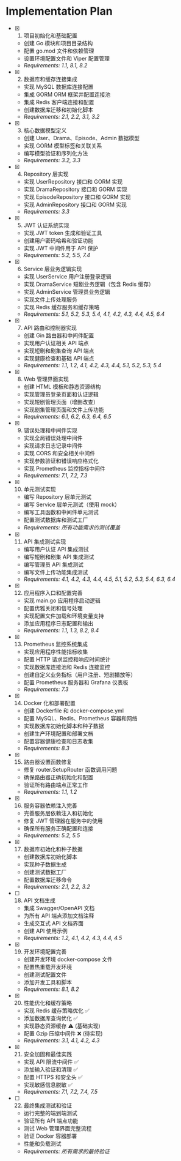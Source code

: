 # Implementation Plan

- [x] 1. 项目初始化和基础配置
  - 创建 Go 模块和项目目录结构
  - 配置 go.mod 文件和依赖管理
  - 设置环境配置文件和 Viper 配置管理
  - _Requirements: 1.1, 8.1, 8.2_

- [x] 2. 数据库和缓存连接集成
  - 实现 MySQL 数据库连接配置
  - 集成 GORM ORM 框架并配置连接池
  - 集成 Redis 客户端连接和配置
  - 创建数据库迁移和初始化脚本
  - _Requirements: 2.1, 2.2, 3.1, 3.2_

- [x] 3. 核心数据模型定义
  - 创建 User、Drama、Episode、Admin 数据模型
  - 实现 GORM 模型标签和关联关系
  - 编写模型验证和序列化方法
  - _Requirements: 3.2, 3.3_

- [x] 4. Repository 层实现
  - 实现 UserRepository 接口和 GORM 实现
  - 实现 DramaRepository 接口和 GORM 实现
  - 实现 EpisodeRepository 接口和 GORM 实现
  - 实现 AdminRepository 接口和 GORM 实现
  - _Requirements: 3.3_

- [x] 5. JWT 认证系统实现
  - 实现 JWT token 生成和验证工具
  - 创建用户密码哈希和验证功能
  - 实现 JWT 中间件用于 API 保护
  - _Requirements: 5.2, 5.5, 7.4_

- [x] 6. Service 层业务逻辑实现
  - 实现 UserService 用户注册登录逻辑
  - 实现 DramaService 短剧业务逻辑（包含 Redis 缓存）
  - 实现 AdminService 管理员业务逻辑
  - 实现文件上传处理服务
  - 实现 Redis 缓存服务和缓存策略
  - _Requirements: 5.1, 5.2, 5.3, 5.4, 4.1, 4.2, 4.3, 4.4, 4.5, 6.4_

- [x] 7. API 路由和控制器实现
  - 创建 Gin 路由器和中间件配置
  - 实现用户认证相关 API 端点
  - 实现短剧和剧集查询 API 端点
  - 实现健康检查和基础 API 端点
  - _Requirements: 1.1, 1.2, 4.1, 4.2, 4.3, 4.4, 5.1, 5.2, 5.3, 5.4_

- [x] 8. Web 管理界面实现
  - 创建 HTML 模板和静态资源结构
  - 实现管理员登录页面和认证逻辑
  - 实现短剧管理页面（增删改查）
  - 实现剧集管理页面和文件上传功能
  - _Requirements: 6.1, 6.2, 6.3, 6.4, 6.5_

- [x] 9. 错误处理和中间件实现
  - 实现全局错误处理中间件
  - 实现请求日志记录中间件
  - 实现 CORS 和安全相关中间件
  - 实现参数验证和错误响应格式化
  - 实现 Prometheus 监控指标中间件
  - _Requirements: 7.1, 7.2, 7.3_

- [x] 10. 单元测试实现
  - 编写 Repository 层单元测试
  - 编写 Service 层单元测试（使用 mock）
  - 编写工具函数和中间件单元测试
  - 配置测试数据库和测试工厂
  - _Requirements: 所有功能需求的测试覆盖_

- [x] 11. API 集成测试实现
  - 编写用户认证 API 集成测试
  - 编写短剧和剧集 API 集成测试
  - 编写管理员 API 集成测试
  - 编写文件上传功能集成测试
  - _Requirements: 4.1, 4.2, 4.3, 4.4, 4.5, 5.1, 5.2, 5.3, 5.4, 6.3, 6.4_

- [x] 12. 应用程序入口和配置完善
  - 实现 main.go 应用程序启动逻辑
  - 配置优雅关闭和信号处理
  - 实现配置文件加载和环境变量支持
  - 添加应用程序日志配置和输出
  - _Requirements: 1.1, 1.3, 8.2, 8.4_

- [x] 13. Prometheus 监控系统集成
  - 实现应用程序性能指标收集
  - 配置 HTTP 请求监控和响应时间统计
  - 实现数据库连接池和 Redis 连接监控
  - 创建自定义业务指标（用户注册、短剧播放等）
  - 配置 Prometheus 服务器和 Grafana 仪表板
  - _Requirements: 7.3_

- [x] 14. Docker 化和部署配置
  - 创建 Dockerfile 和 docker-compose.yml
  - 配置 MySQL、Redis、Prometheus 容器和网络
  - 实现数据库初始化脚本和种子数据
  - 创建生产环境配置和部署文档
  - 配置容器健康检查和日志收集
  - _Requirements: 8.3_

- [x] 15. 路由器设置函数修复
  - 修复 router.SetupRouter 函数调用问题
  - 确保路由器正确初始化和配置
  - 验证所有路由端点正常工作
  - _Requirements: 1.1, 1.2_

- [x] 16. 服务容器依赖注入完善
  - 完善服务层依赖注入和初始化
  - 修复 JWT 管理器在服务中的使用
  - 确保所有服务正确配置和连接
  - _Requirements: 5.2, 5.5_

- [x] 17. 数据库初始化和种子数据
  - 创建数据库初始化脚本
  - 实现种子数据生成
  - 创建测试数据工厂
  - 配置数据库迁移命令
  - _Requirements: 2.1, 2.2, 3.2_

- [ ] 18. API 文档生成
  - 集成 Swagger/OpenAPI 文档
  - 为所有 API 端点添加文档注释
  - 生成交互式 API 文档界面
  - 创建 API 使用示例
  - _Requirements: 1.2, 4.1, 4.2, 4.3, 4.4, 4.5_

- [x] 19. 开发环境配置完善
  - 创建开发环境 docker-compose 文件
  - 配置热重载开发环境
  - 创建测试配置文件
  - 添加开发工具和脚本
  - _Requirements: 8.1, 8.2_

- [x] 20. 性能优化和缓存策略
  - 实现 Redis 缓存策略优化 ✅
  - 添加数据库查询优化 ✅
  - 实现静态资源缓存 ⚠️ (基础实现)
  - 配置 Gzip 压缩中间件 ❌ (待实现)
  - _Requirements: 3.1, 4.1, 4.2, 4.3_

- [x] 21. 安全加固和最佳实践
  - 实现 API 限流中间件 ✅
  - 添加输入验证和清理 ✅
  - 配置 HTTPS 和安全头 ✅
  - 实现敏感信息脱敏 ✅
  - _Requirements: 7.1, 7.2, 7.4, 7.5_

- [ ] 22. 最终集成测试和验证
  - 运行完整的端到端测试
  - 验证所有 API 端点功能
  - 测试 Web 管理界面完整流程
  - 验证 Docker 容器部署
  - 性能和负载测试
  - _Requirements: 所有需求的最终验证_